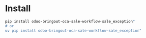 # Install

```bash
pip install odoo-bringout-oca-sale-workflow-sale_exception"
# or
uv pip install odoo-bringout-oca-sale-workflow-sale_exception"
```
